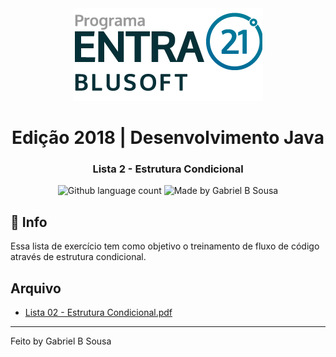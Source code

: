 <div align="center">
  <a href="https://blusoft.org.br/home/entra-21/">
  <img src="../../../../../../resources/images/Entra21-3-300x283.png" alt="Programa Entra21">
  </a>
  <h1>Edição 2018 | Desenvolvimento Java</h1>
</div>

<h3 align="center">
  Lista 2 - Estrutura Condicional
</h3>

<p align="center">
  <img alt="Github language count" src="https://img.shields.io/github/languages/count/gabrielbudke/entra21?color=007d99">

  <img alt="Made by Gabriel B Sousa" src="https://img.shields.io/badge/made%20by-Gabriel%20B%20Sousa-007d99">
</p>

## :pushpin: Info

Essa lista de exercício tem como objetivo o treinamento de fluxo de código através de estrutura condicional.

## Arquivo

- [Lista 02 - Estrutura Condicional.pdf](https://github.com/gabrielbudke/entra21/tree/master/resourcer/listas)

---
Feito by Gabriel B Sousa
